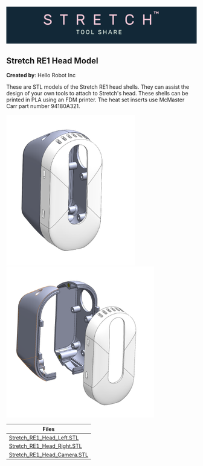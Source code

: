 ![image](../../images/banner.png)

## Stretch RE1 Head Model

**Created by**: Hello Robot Inc

These are STL models of the Stretch RE1 head shells. They can assist the design of your own tools to attach to Stretch's head. These shells can be printed in PLA using an FDM printer. The heat set inserts use McMaster Carr part number 94180A321.

<img src="images/stretch_head_A.PNG" alt="image" height="400" />
<img src="images/stretch_head_B.PNG" alt="image" height="400" />

| Files                                                        |
| ------------------------------------------------------------ |
| [Stretch_RE1_Head_Left.STL](CAD/Stretch_RE1_Head_Left.STL)   |
| [Stretch_RE1_Head_Right.STL](CAD/Stretch_RE1_Head_Right.STL) |
| [Stretch_RE1_Head_Camera.STL](CAD/Stretch_RE1_Head_Camera.STL) |
